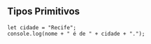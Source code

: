 ## Tipos Primitivos

```let nome = "Francisco";
let cidade = "Recife";
console.log(nome + " é de " + cidade + ".");
```
